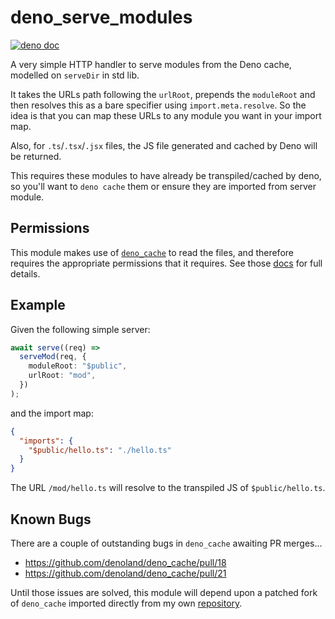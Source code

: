 # deno_serve_modules

[![deno doc](https://doc.deno.land/badge.svg)](https://doc.deno.land/https://deno.land/x/serve_modules/mod.ts)

A very simple HTTP handler to serve modules from the Deno cache, modelled on
`serveDir` in std lib.

It takes the URLs path following the `urlRoot`, prepends the `moduleRoot` and
then resolves this as a bare specifier using `import.meta.resolve`. So the idea
is that you can map these URLs to any module you want in your import map.

Also, for `.ts`/`.tsx`/`.jsx` files, the JS file generated and cached by Deno
will be returned.

This requires these modules to have already be transpiled/cached by deno, so
you'll want to `deno cache` them or ensure they are imported from server module.

## Permissions

This module makes use of [`deno_cache`](https://deno.land/x/deno_cache) to read
the files, and therefore requires the appropriate permissions that it requires.
See those [docs](https://deno.land/x/deno_cache#permissions) for full details.

## Example

Given the following simple server:

```ts
await serve((req) =>
  serveMod(req, {
    moduleRoot: "$public",
    urlRoot: "mod",
  })
);
```

and the import map:

```json
{
  "imports": {
    "$public/hello.ts": "./hello.ts"
  }
}
```

The URL `/mod/hello.ts` will resolve to the transpiled JS of `$public/hello.ts`.

## Known Bugs

There are a couple of outstanding bugs in `deno_cache` awaiting PR merges...

- https://github.com/denoland/deno_cache/pull/18
- https://github.com/denoland/deno_cache/pull/21

Until those issues are solved, this module will depend upon a patched fork of
`deno_cache` imported directly from my own
[repository](https://github.com/jollytoad/deno_cache/tree/fixes).

